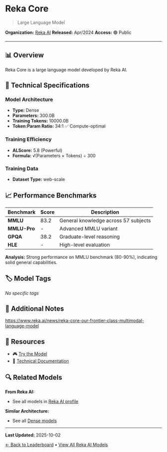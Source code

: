 # Reka Core

> Large Language Model

**Organization:** [Reka AI](../../labs/reka-ai.md)
**Released:** Apr/2024
**Access:** 🟢 Public

---

## 📊 Overview

Reka Core is a large language model developed by Reka AI.

## 🔧 Technical Specifications

### Model Architecture
- **Type:** Dense
- **Parameters:** 300.0B
- **Training Tokens:** 10000.0B
- **Token:Param Ratio:** 34:1 ✅ Compute-optimal

### Training Efficiency
- **ALScore:** 5.8 (Powerful)
- **Formula:** √(Parameters × Tokens) ÷ 300

### Training Data
- **Dataset Type:** web-scale

## 📈 Performance Benchmarks

| Benchmark | Score | Description |
|-----------|-------|-------------|
| **MMLU** | 83.2 | General knowledge across 57 subjects |
| **MMLU-Pro** | - | Advanced MMLU variant |
| **GPQA** | 38.2 | Graduate-level reasoning |
| **HLE** | - | High-level evaluation |

**Analysis:** Strong performance on MMLU benchmark (80-90%), indicating solid general capabilities.

## 🏷️ Model Tags

_No specific tags_

## 📝 Additional Notes

https://www.reka.ai/news/reka-core-our-frontier-class-multimodal-language-model

## 🔗 Resources

- 🎮 [Try the Model](https://poe.com/RekaCore)
- 📄 [Technical Documentation](https://publications.reka.ai/reka-core-tech-report.pdf)

## 🔍 Related Models

**From Reka AI:**
- See all models in [Reka AI profile](../../labs/reka-ai.md)

**Similar Architecture:**
- See all [Dense models](../../architectures/dense.md)

---

**Last Updated:** 2025-10-02

[← Back to Leaderboard](../../README.md) • [View All Reka AI Models](../../labs/reka-ai.md)
